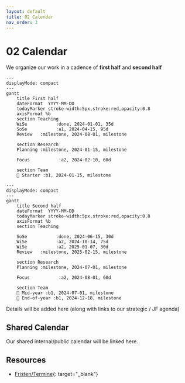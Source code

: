 ```yaml
---
layout: default
title: 02 Calendar
nav_order: 3
---
```


# 02 Calendar

We organize our work in a cadence of **first half** and **second half**

```mermaid
---
displayMode: compact
---
gantt
    title First half
    dateFormat  YYYY-MM-DD
    todayMarker stroke-width:5px,stroke:red,opacity:0.8
    axisFormat %b
    section Teaching
    WiSe           :done, 2024-01-01, 35d
    SoSe           :a1, 2024-04-15, 95d
    Review   :milestone, 2024-08-01, milestone

    section Research
    Planning :milestone, 2024-01-15, milestone

    Focus           :a2, 2024-02-10, 60d

    section Team
    🚀 Starter :b1, 2024-01-15, milestone
```

```mermaid
---
displayMode: compact
---
gantt
    title Second half
    dateFormat  YYYY-MM-DD
    todayMarker stroke-width:5px,stroke:red,opacity:0.8
    axisFormat %b
    section Teaching

    SoSe           :done, 2024-06-15, 30d
    WiSe           :a2, 2024-10-14, 75d
    WiSe           :a2, 2025-01-07, 30d
    Review   :milestone, 2025-02-15, milestone

    section Research
    Planning :milestone, 2024-07-01, milestone

    Focus           :a2, 2024-08-01, 60d

    section Team
    🎯 Mid-year :b1, 2024-07-01, milestone
    🎉 End-of-year :b1, 2024-12-18, milestone
```

Details will be added here (along with links to our strategic / JF agenda)

## Shared Calendar

Our shared internal/public calendar will be linked here.

## Resources

- [Fristen/Termine](https://www.uni-bamberg.de/studium/im-studium/studienorganisation/vorlesungszeiten/){: target="_blank"}
